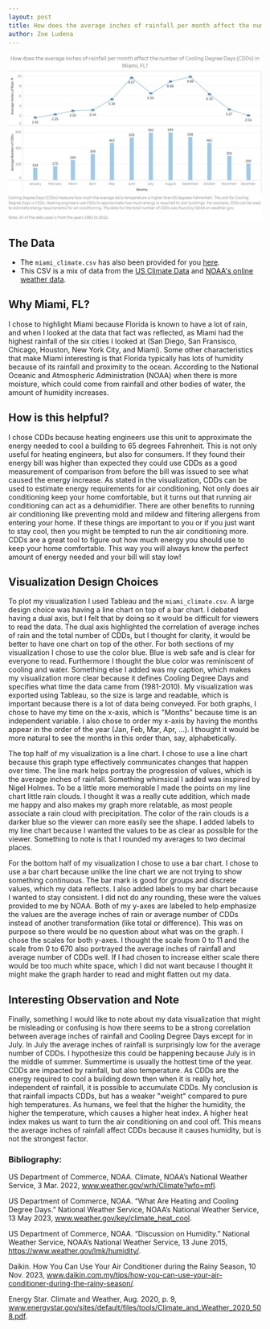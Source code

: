 ```yaml
---
layout: post
title: How does the average inches of rainfall per month affect the number of Cooling Degree Days (CDDs) in Miami, FL?
author: Zoe Ludena
---
```


![Visualization of CDDs and Rainfall in Miami, FL](/assets/images/posts/cdds_rainfall.jpg)

## The Data
- The `miami_climate.csv` has also been provided for you [here](/assets/files/posts/miami_climate.csv).
- This CSV is a mix of data from the [US Climate Data](https://www.usclimatedata.com/) and [NOAA's online weather data](https://www.weather.gov/wrh/Climate?wfo=mfl).

## Why Miami, FL?
I chose to highlight Miami because Florida is known to have a lot of rain, and when I looked at the data that fact was reflected, as Miami had the highest rainfall of the six cities I looked at (San Diego, San Fransisco, Chicago, Houston, New York City, and Miami). Some other characteristics that make Miami interesting is that Florida typically has lots of humidity because of its rainfall and proximity to the ocean. According to the National Oceanic and Atmospheric Administration (NOAA) when there is more moisture, which could come from rainfall and other bodies of water, the amount of humidity increases.

## How is this helpful?
I chose CDDs because heating engineers use this unit to approximate the energy needed to cool a building to 65 degrees Fahrenheit. This is not only useful for heating engineers, but also for consumers. If they found their energy bill was higher than expected they could use CDDs as a good measurement of comparison from before the bill was issued to see what caused the energy increase. As stated in the visualization, CDDs can be used to estimate energy requirements for air conditioning. Not only does air conditioning keep your home comfortable, but it turns out that running air conditioning can act as a dehumidifier. There are other benefits to running air conditioning like preventing mold and mildew and filtering allergens from entering your home. If these things are important to you or if you just want to stay cool, then you might be tempted to run the air conditioning more. CDDs are a great tool to figure out how much energy you should use to keep your home comfortable. This way you will always know the perfect amount of energy needed and your bill will stay low!

## Visualization Design Choices
To plot my visualization I used Tableau and the `miami_climate.csv`. A large design choice was having a line chart on top of a bar chart. I debated having a dual axis, but I felt that by doing so it would be difficult for viewers to read the data. The dual axis highlighted the correlation of average inches of rain and the total number of CDDs, but I thought for clarity, it would be better to have one chart on top of the other. For both sections of my visualization I chose to use the color blue. Blue is web safe and is clear for everyone to read. Furthermore I thought the blue color was reminiscent of cooling and water. Something else I added was my caption, which makes my visualization more clear because it defines Cooling Degree Days and specifies what time the data came from (1981-2010). My visualization was exported using Tableau, so the size is large and readable, which is important because there is a lot of data being conveyed. For both graphs, I chose to have my time on the x-axis, which is "Months" because time is an independent variable. I also chose to order my x-axis by having the months appear in the order of the year (Jan, Feb, Mar, Apr, ...). I thought it would be more natural to see the months in this order than, say, alphabetically.

The top half of my visualization is a line chart. I chose to use a line chart because this graph type effectively communicates changes that happen over time. The line mark helps portray the progression of values, which is the average inches of rainfall. Something whimsical I added was inspired by Nigel Holmes. To be a little more memorable I made the points on my line chart little rain clouds. I thought it was a really cute addition, which made me happy and also makes my graph more relatable, as most people associate a rain cloud with precipitation. The color of the rain clouds is a darker blue so the viewer can more easily see the shape. I added labels to my line chart because I wanted the values to be as clear as possible for the viewer. Something to note is that I rounded my averages to two decimal places.

For the bottom half of my visualization I chose to use a bar chart. I chose to use a bar chart because unlike the line chart we are not trying to show something continuous. The bar mark is good for groups and discrete values, which my data reflects. I also added labels to my bar chart because I wanted to stay consistent. I did not do any rounding, these were the values provided to me by NOAA. Both of my y-axes are labeled to help emphasize the values are the average inches of rain or average number of CDDs instead of another transformation (like total or difference). This was on purpose so there would be no question about what was on the graph. I chose the scales for both y-axes. I thought the scale from 0 to 11 and the scale from 0 to 670 also portrayed the average inches of rainfall and average number of CDDs well. If I had chosen to increase either scale there would be too much white space, which I did not want because I thought it might make the graph harder to read and might flatten out my data.

## Interesting Observation and Note
Finally, something I would like to note about my data visualization that might be misleading or confusing is how there seems to be a strong correlation between average inches of rainfall and Cooling Degree Days except for in July. In July the average inches of rainfall is surprisingly low for the average number of CDDs. I hypothesize this could be happening because July is in the middle of summer. Summertime is usually the hottest time of the year. CDDs are impacted by rainfall, but also temperature. As CDDs are the energy required to cool a building down then when it is really hot, independent of rainfall, it is possible to accumulate CDDs. My conclusion is that rainfall impacts CDDs, but has a weaker "weight" compared to pure high temperatures. As humans, we feel that the higher the humidity, the higher the temperature, which causes a higher heat index. A higher heat index makes us want to turn the air conditioning on and cool off. This means the average inches of rainfall affect CDDs because it causes humidity, but is not the strongest factor.

### Bibliography:

US Department of Commerce, NOAA. Climate, NOAA’s National Weather Service, 3 Mar. 2022, www.weather.gov/wrh/Climate?wfo=mfl. 

US Department of Commerce, NOAA. “What Are Heating and Cooling Degree Days.” National Weather Service, NOAA’s National Weather Service, 13 May 2023, www.weather.gov/key/climate_heat_cool. 

US Department of Commerce, NOAA. “Discussion on Humidity.” National Weather Service, NOAA’s National Weather Service, 13 June 2015, https://www.weather.gov/lmk/humidity/. 

Daikin. How You Can Use Your Air Conditioner during the Rainy Season, 10 Nov. 2023, www.daikin.com.my/tips/how-you-can-use-your-air-conditioner-during-the-rainy-season/. 

Energy Star. Climate and Weather, Aug. 2020, p. 9, www.energystar.gov/sites/default/files/tools/Climate_and_Weather_2020_508.pdf.
